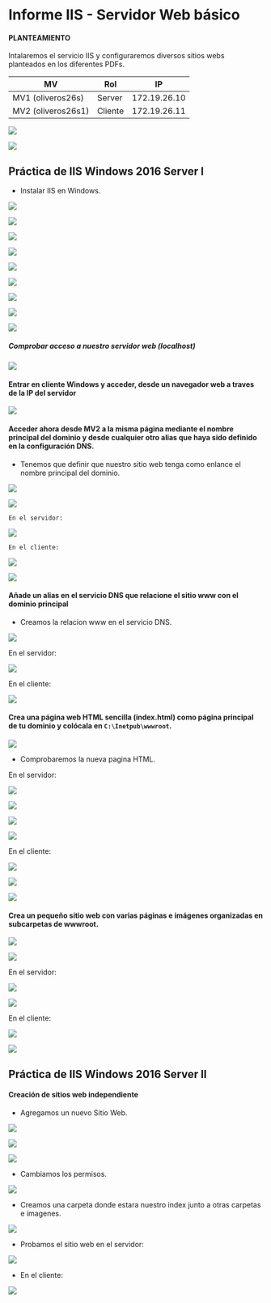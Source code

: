 # Informe IIS - Servidor Web básico

#### PLANTEAMIENTO

Intalaremos el servicio IIS y configuraremos diversos sitios webs planteados en los diferentes PDFs.

| MV  | Rol  | IP  |
|---|---|---|
| MV1 (oliveros26s)  |Server   |172.19.26.10   |
| MV2 (oliveros26s1)  |  Cliente | 172.19.26.11  |

![](img/018.png)

![](img/020.png)

## Práctica de IIS Windows 2016 Server I

- Instalar IIS en Windows.

![](img/001.png)

![](img/002.png)

![](img/003.png)

![](img/004.png)

![](img/005.png)

![](img/006.png)

![](img/007.png)

![](img/008.png)

![](img/009.png)

##### Comprobar acceso a nuestro servidor web (localhost)

![](img/010.png)

#### Entrar en cliente Windows y acceder, desde un navegador web a traves de la IP del servidor

![](img/019.png)

#### Acceder ahora desde MV2 a la misma página mediante el nombre principal del dominio y desde cualquier otro alias que haya sido definido en la configuración DNS.

- Tenemos que definir que nuestro sitio web tenga como enlance el nombre principal del dominio.

![](img/012.png)

![](img/013.png)

`En el servidor:`

![](img/014.png)

`En el cliente:`

![](img/021.png)

![](img/022.png)

#### Añade un alias en el servicio DNS que relacione el sitio www con el dominio principal

- Creamos la relacion www en el servicio DNS.

![](img/011.png)

En el servidor:

![](img/015.png)

En el cliente:

![](img/023.png)

#### Crea una página web HTML sencilla (index.html) como página principal de tu dominio y colócala en `C:\Inetpub\wwwroot`.

![](img/025.png)

- Comprobaremos la nueva pagina HTML.

En el servidor:

![](img/028.png)

![](img/029.png)

![](img/030.png)

![](img/031.png)

En el cliente:

![](img/032.png)

![](img/033.png)

![](img/034.png)

#### Crea un pequeño sitio web con varias páginas e imágenes organizadas en subcarpetas de wwwroot.

![](img/037.png)

![](img/038.png)

En el servidor:

![](img/039.png)

![](img/040.png)

En el cliente:

![](img/041.png)

![](img/042.png)

## Práctica de IIS Windows 2016 Server II

#### Creación de sitios web independiente

- Agregamos un nuevo Sitio Web.

![](img/044.png)

![](img/051.png)

![](img/050.png)

- Cambiamos los permisos.

![](img/052.png)

- Creamos una carpeta donde estara nuestro index junto a otras carpetas e imagenes.

![](img/047.png)

- Probamos el sitio web en el servidor:

![](img/053.png)

- En el cliente:

![](img/054.png)

